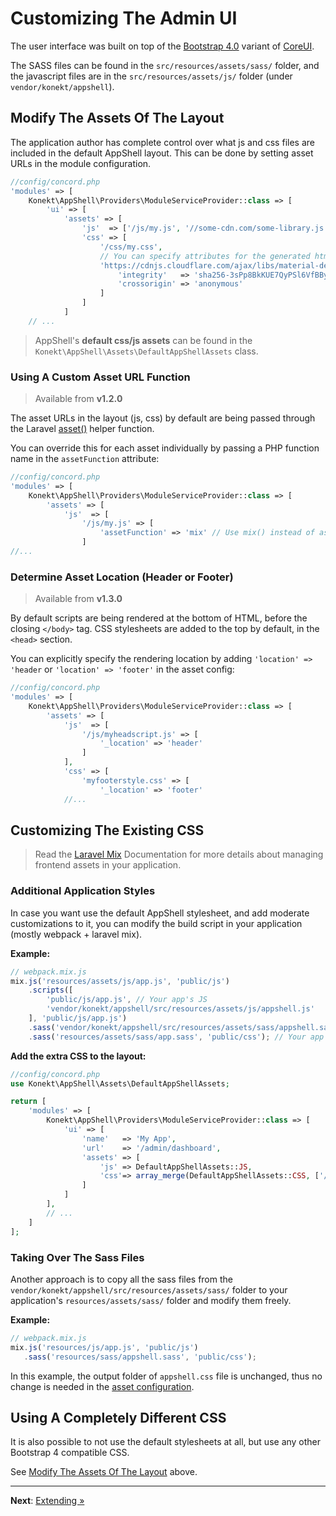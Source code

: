 # Customizing The Admin UI

The user interface was built on top of the [Bootstrap 4.0](https://getbootstrap.com/docs/4.0)
variant of [CoreUI](https://coreui.io/).

The SASS files can be found in the `src/resources/assets/sass/` folder, and the javascript files are
in the `src/resources/assets/js/` folder (under `vendor/konekt/appshell`).

## Modify The Assets Of The Layout

The application author has complete control over what js and css files are included in
the default AppShell layout. This can be done by setting asset URLs in the module configuration.

```php
//config/concord.php
'modules' => [
    Konekt\AppShell\Providers\ModuleServiceProvider::class => [
        'ui' => [
            'assets' => [
                'js'  => ['/js/my.js', '//some-cdn.com/some-library.js'],
                'css' => [
                    '/css/my.css',
                    // You can specify attributes for the generated html tag:
                    'https://cdnjs.cloudflare.com/ajax/libs/material-design-iconic-font/2.2.0/css/material-design-iconic-font.min.css' => [
                        'integrity'   => 'sha256-3sPp8BkKUE7QyPSl6VfBByBroQbKxKG7tsusY2mhbVY=',
                        'crossorigin' => 'anonymous'
                    ]
                ]
            ]
    // ...
```

> AppShell's **default css/js assets** can be found in the `Konekt\AppShell\Assets\DefaultAppShellAssets` class.

### Using A Custom Asset URL Function

> Available from **v1.2.0**

The asset URLs in the layout (js, css) by default are being passed through the Laravel
[asset()](https://laravel.com/docs/5.7/helpers#method-asset) helper function.

You can override this for each asset individually by passing a PHP function name in the
`assetFunction` attribute:

```php
//config/concord.php
'modules' => [
    Konekt\AppShell\Providers\ModuleServiceProvider::class => [
        'assets' => [
            'js'  => [
                '/js/my.js' => [
                    'assetFunction' => 'mix' // Use mix() instead of asset()
                ]
//...
```

### Determine Asset Location (Header or Footer)

> Available from **v1.3.0**

By default scripts are being rendered at the bottom of HTML, before the
closing `</body>` tag. CSS stylesheets are added to the top by default,
in the `<head>` section.

You can explicitly specify the rendering location by adding
`'location' => 'header` or `'location' => 'footer'` in the asset config:

```php
//config/concord.php
'modules' => [
    Konekt\AppShell\Providers\ModuleServiceProvider::class => [
        'assets' => [
            'js'  => [
                '/js/myheadscript.js' => [
                    '_location' => 'header'
                ]
            ],
            'css' => [
                'myfooterstyle.css' => [
                    '_location' => 'footer'
            //...
```

## Customizing The Existing CSS

> Read the [Laravel Mix](https://laravel.com/docs/5.7/mix#sass) Documentation for more details about managing frontend assets in your application.

### Additional Application Styles

In case you want use the default AppShell stylesheet, and add moderate customizations to it,
you can modify the build script in your application (mostly webpack + laravel mix).

**Example:**

```js
// webpack.mix.js
mix.js('resources/assets/js/app.js', 'public/js')
    .scripts([
        'public/js/app.js', // Your app's JS
        'vendor/konekt/appshell/src/resources/assets/js/appshell.js'
    ], 'public/js/app.js')
    .sass('vendor/konekt/appshell/src/resources/assets/sass/appshell.sass', 'public/css') // use the default CSS
    .sass('resources/assets/sass/app.sass', 'public/css'); // Your app's SASS
```

**Add the extra CSS to the layout:**

```php
//config/concord.php
use Konekt\AppShell\Assets\DefaultAppShellAssets;

return [
    'modules' => [
        Konekt\AppShell\Providers\ModuleServiceProvider::class => [
            'ui' => [
                'name'   => 'My App',
                'url'    => '/admin/dashboard',
                'assets' => [
                    'js' => DefaultAppShellAssets::JS,
                    'css'=> array_merge(DefaultAppShellAssets::CSS, ['/css/app.css'])
                ]
            ]
        ],
        // ...
    ]
];
```

### Taking Over The Sass Files

Another approach is to copy all the sass files from the
`vendor/konekt/appshell/src/resources/assets/sass/` folder to your application's
`resources/assets/sass/` folder and modify them freely.

**Example:**

```js
// webpack.mix.js
mix.js('resources/js/app.js', 'public/js')
   .sass('resources/sass/appshell.sass', 'public/css');
```

In this example, the output folder of `appshell.css` file is unchanged, thus no change is needed in
the [asset configuration](#modify-the-assets-of-the-layout).


## Using A Completely Different CSS

It is also possible to not use the default stylesheets at all, but use any other Bootstrap 4
compatible CSS.

See [Modify The Assets Of The Layout](#modify-the-assets-of-the-layout) above.

---

**Next**: [Extending &raquo;](extending.md)
